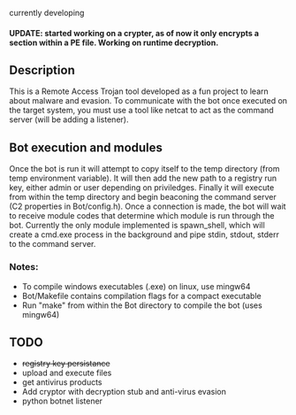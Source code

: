 currently developing

#### UPDATE: started working on a crypter, as of now it only encrypts a section within a PE file. Working on runtime decryption.

## Description
This is a Remote Access Trojan tool developed as a fun project to learn about malware and evasion.
To communicate with the bot once executed on the target system, you must use a tool like 
netcat to act as the command server (will be adding a listener).

## Bot execution and modules
Once the bot is run it will attempt to copy itself to the temp directory (from temp environment variable).
It will then add the new path to a registry run key, either admin or user depending on priviledges. Finally it will execute from within the temp directory and begin beaconing the command server (C2 properties in Bot/config.h). Once a connection is made, the bot will wait to receive module codes that determine which module is run through the bot. Currently the only module implemented is spawn_shell, which will create a cmd.exe process in the background and pipe stdin, stdout, stderr to the command server.

### Notes:
- To compile windows executables (.exe) on linux, use mingw64
- Bot/Makefile contains compilation flags for a compact executable
- Run "make" from within the Bot directory to compile the bot (uses mingw64)

## TODO
- ~~registry key persistance~~
- upload and execute files 
- get antivirus products 
- Add cryptor with decryption stub and anti-virus evasion
- python botnet listener


